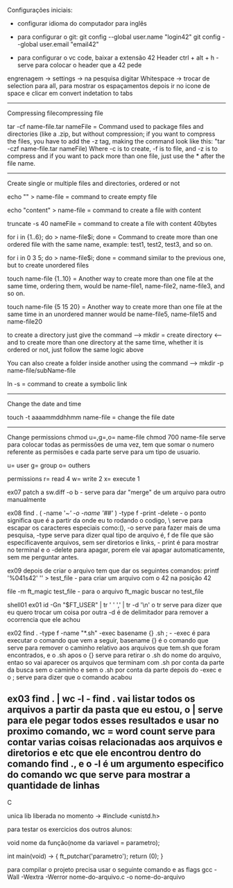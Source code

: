 Configurações iniciais:
- configurar idioma do computador para inglês

- para configurar o git:
git config --global user.name "login42"
git config --global user.email "email42"

- para configurar o vc code, baixar a extensão 42 Header
ctrl + alt + h - serve para colocar o header que a 42 pede

engrenagem -> settings -> na pesquisa digitar Whitespace -> trocar de selection para all, para mostrar os espaçamentos
depois ir no icone de space e clicar em convert indetation to tabs



-------------------------------------------------------------

Compressing filecompressing file

tar -cf name-file.tar nameFile = Command used to package files and directories (like a .zip, but without compression; if you want to compress the files, you have to add the -z tag, making the command look like this: "tar -czf name-file.tar nameFile) Where -c is to create, -f is to file, and -z is to compress and if you want to pack more than one file, just use the * after the file name.


-------------------------------------------------------------

Create single or multiple files and directories, ordered or not

echo "" > name-file = command to create empty file

echo "content" > name-file = command to create a file with content

truncate -s 40 nameFile = command to create a file with content 40bytes

for i in {1..6}; do > name-file$i; done = Command to create more than one ordered file with the same name, example: test1, test2, test3, and so on.

for i in 0 3 5; do > name-file$i; done = command similar to the previous one, but to create unordered files

touch name-file {1..10} = Another way to create more than one file at the same time, ordering them, would be name-file1, name-file2, name-file3, and so on.

touch name-file {5 15 20} = Another way to create more than one file at the same time in an unordered manner would be name-file5, name-file15 and name-file20
 
to create a directory just give the command --> mkdir = create directory <-- and to create more than one directory at the same time, whether it is ordered or not, just follow the same logic above

You can also create a folder inside another using the command --> mkdir -p name-file/subName-file 

ln -s = command to create a symbolic link


---------------------------------------------------------------

Change the date and time

touch -t aaaammddhhmm name-file = change the file date

---------------------------------------------------------------

Change permissions
chmod u=,g=,o= name-file
chmod 700 name-file serve para colocar todas as permissões de uma vez, tem que somar o numero referente as permisões e cada parte serve para um tipo de usuario.

u= user
g= group
o= outhers

permissions 
r= read 4
w= write 2
x= execute 1

ex07
patch a sw.diff -o b - serve para dar "merge" de um arquivo para outro manualmente

ex08
find . \( -name '*~' -o -name '#*#' \) -type f -print -delete - o ponto significa que é a partir da onde eu to rodando o codigo, \ serve para escapar os caracteres especiais como:(), -o serve para fazer mais de uma pesquisa, -type serve para dizer qual tipo de arquivo é, f de file que são especificavente arquivos, sem ser diretorios e links, - print é para mostrar no terminal e o -delete para apagar, porem ele vai apagar automaticamente, sem me perguntar antes. 

ex09
depois de criar o arquivo tem que dar os seguintes comandos:
printf '%041s42' '' > test_file - para criar um arquivo com o 42 na posição 42

file -m ft_magic test_file - para o arquivo ft_magic buscar no test_file


shell01 ex01
id -Gn "$FT_USER" | tr ' ' ',' | tr -d '\n'
o tr serve para dizer que eu quero trocar um coisa por outra
-d é de delimitador para remover a ocorrencia que ele achou

ex02
find . -type f -name "*.sh" -exec basename {} .sh \; - -exec é para executar o comando que vem a seguir, basename {} é o comando que serve para remover o caminho relativo aos arquivos que tem.sh que foram encontrados, e o .sh apos o {} serve para retirar o .sh do nome do arquivo, entao so vai aparecer os arquivos que terminam com .sh por conta da parte da busca sem o caminho e sem o .sh por conta da parte depois do -exec e o ; serve para dizer que o comando acabou

ex03
find . | wc -l - find . vai listar todos os arquivos a partir da pasta que eu estou, o | serve para ele pegar todos esses resultados e usar no proximo comando, wc = word count serve para contar varias coisas relacionadas aos arquivos e diretorios e etc que ele encontrou dentro do comando find ., e o -l é um argumento especifico do comando wc que serve para mostrar a quantidade de linhas
---------------------------------------------------------------------
C

unica lib liberada no momento -> #include <unistd.h>

para testar os exercicios dos outros alunos:

void	nome da função(nome da variavel = parametro);

int	main(void) -> 
{
    ft_putchar('parametro');
    return (0);
}

para compilar o projeto precisa usar o seguinte comando e as flags
gcc -Wall -Wextra -Werror nome-do-arquivo.c -o nome-do-arquivo
